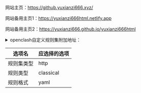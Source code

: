 网站主页：https://github.yuxianzi666.xyz/

网站备用主页1：https://yuxianzi666html.netlify.app

网站备用主页2：https://yuxianzi666.github.io/yuxianzi666html

<details>
<summary>openclash自定义规则集附加地址：</summary>

reject：https://github.yuxianzi666.xyz/clashrule/clash_reject.yaml</br>
direct：https://github.yuxianzi666.xyz/clashrule/clash_direct.yaml</br>
proxy：https://github.yuxianzi666.xyz/clashrule/clash_proxy.yaml</br>
</details>

|选项名|应选择的选项|
| ------- | -------- |
|规则集类型|http|
|规则类型|classical|
|规则格式|yaml|
